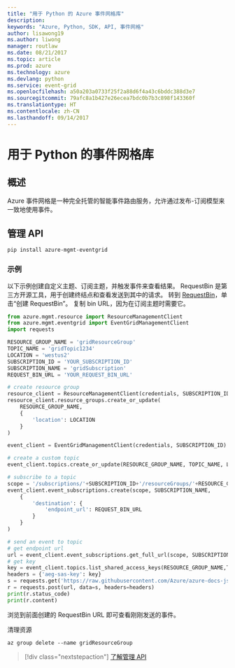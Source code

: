 ```yaml
---
title: "用于 Python 的 Azure 事件网格库"
description: 
keywords: "Azure, Python, SDK, API, 事件网格"
author: lisawong19
ms.author: liwong
manager: routlaw
ms.date: 08/21/2017
ms.topic: article
ms.prod: azure
ms.technology: azure
ms.devlang: python
ms.service: event-grid
ms.openlocfilehash: a50a203a0733f25f2a88d6f4a43c6bddc388d3e7
ms.sourcegitcommit: 79afc8a1b427e26ecea7bdc0b7b3c898f143360f
ms.translationtype: HT
ms.contentlocale: zh-CN
ms.lasthandoff: 09/14/2017
---
```

# <a name="event-grid-libraries-for-python"></a>用于 Python 的事件网格库

## <a name="overview"></a>概述
Azure 事件网格是一种完全托管的智能事件路由服务，允许通过发布-订阅模型来一致地使用事件。

## <a name="management-api"></a>管理 API
```bash
pip install azure-mgmt-eventgrid
```

### <a name="example"></a>示例
以下示例创建自定义主题、订阅主题，并触发事件来查看结果。 RequestBin 是第三方开源工具，用于创建终结点和查看发送到其中的请求。 转到 [RequestBin](https://requestb.in/)，单击“创建 RequestBin”。 复制 bin URL，因为在订阅主题时需要它。

```python
from azure.mgmt.resource import ResourceManagementClient
from azure.mgmt.eventgrid import EventGridManagementClient
import requests

RESOURCE_GROUP_NAME = 'gridResourceGroup'
TOPIC_NAME = 'gridTopic1234'
LOCATION = 'westus2'
SUBSCRIPTION_ID = 'YOUR_SUBSCRIPTION_ID'
SUBSCRIPTION_NAME = 'gridSubscription'
REQUEST_BIN_URL = 'YOUR_REQUEST_BIN_URL'

# create resource group
resource_client = ResourceManagementClient(credentials, SUBSCRIPTION_ID)
resource_client.resource_groups.create_or_update(
    RESOURCE_GROUP_NAME,
    {
        'location': LOCATION
    }
)

event_client = EventGridManagementClient(credentials, SUBSCRIPTION_ID)

# create a custom topic
event_client.topics.create_or_update(RESOURCE_GROUP_NAME, TOPIC_NAME, LOCATION)

# subscribe to a topic
scope = '/subscriptions/'+SUBSCRIPTION_ID+'/resourceGroups/'+RESOURCE_GROUP_NAME+'/providers/Microsoft.EventGrid/topics/'+TOPIC_NAME
event_client.event_subscriptions.create(scope, SUBSCRIPTION_NAME,
    {
        'destination': {
            'endpoint_url': REQUEST_BIN_URL
        }
    }
)

# send an event to topic
# get endpoint url
url = event_client.event_subscriptions.get_full_url(scope, SUBSCRIPTION_NAME).endpoint_url
# get key
key = event_client.topics.list_shared_access_keys(RESOURCE_GROUP_NAME,TOPIC_NAME).key1
headers = {'aeg-sas-key': key}
s = requests.get('https://raw.githubusercontent.com/Azure/azure-docs-json-samples/master/event-grid/customevent.json')
r = requests.post(url, data=s, headers=headers)
print(r.status_code)
print(r.content)
```
浏览到前面创建的 RequestBin URL 即可查看刚刚发送的事件。

清理资源
```azurecli-interactive
az group delete --name gridResourceGroup
```

> [!div class="nextstepaction"]
> [了解管理 API](/python/api/overview/azure/eventgrid/managementlibrary)

